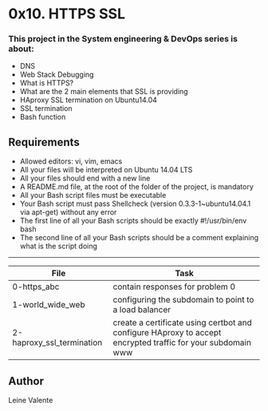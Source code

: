 # 0x10. HTTPS SSL

### This project in the System engineering & DevOps series is about:

 * DNS
 * Web Stack Debugging
 * What is HTTPS?
 * What are the 2 main elements that SSL is providing
 * HAproxy SSL termination on Ubuntu14.04
 * SSL termination
 * Bash function


## Requirements

 * Allowed editors: vi, vim, emacs
 * All your files will be interpreted on Ubuntu 14.04 LTS
 * All your files should end with a new line
 * A README.md file, at the root of the folder of the project, is mandatory
 * All your Bash script files must be executable
 * Your Bash script must pass Shellcheck (version 0.3.3-1~ubuntu14.04.1 via apt-get) without any error
 * The first line of all your Bash scripts should be exactly #!/usr/bin/env bash
 * The second line of all your Bash scripts should be a comment explaining what is the script doing

---
File|Task
---|---
0-https_abc | contain responses for problem 0
1-world_wide_web | configuring the subdomain to point to a load balancer
2-haproxy_ssl_termination | create a certificate using certbot and configure HAproxy to accept encrypted traffic for your subdomain www

## Author
Leine Valente
